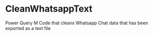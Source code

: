 # CleanWhatsappText
Power Query M Code that cleans Whatsapp Chat data that has been exported as a text file
